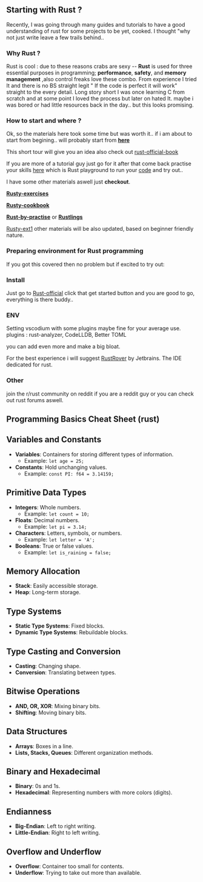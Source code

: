 ## Starting with Rust ?

Recently, I was going through many guides and tutorials to 
have a good understanding of rust for some projects to be yet,
cooked. I thought "why not just write leave a few trails behind..

### Why Rust ?

Rust is cool : due to these reasons crabs are sexy -- **Rust** is used for 
three essential purposes in programming; **performance**, **safety**, and 
**memory management** ,also control freaks love these combo. From 
experience I tried It and there is no BS straight legit " If the code is 
perfect it will work" straight to the every detail. Long story short I was 
once learning C from scratch and at some point I loved the process but 
later on hated It. maybe i was bored or had little resources back in the 
day.. but this looks promising.

### How to start and where ?

Ok, so the materials here took some time but was worth it..
if i am about to start from begining.. will probably start from [**here**](https://learn.microsoft.com/en-us/training/modules/rust-introduction/1-introduction) 

This short tour will give you an idea 
also check out [rust-official-book](https://doc.rust-lang.org/book/) 

If you are more of a tutorial guy just
go for it after that come back practise your skills [here](https://play.rust-lang.org) which is Rust playground to run your [code](https://play.rust-lang.org/help) and try out..

I have some other materials aswell
just **checkout**.

[**Rusty-exercises**](https://exercism.org/tracks/rust/exercises)

[**Rusty-cookbook**](https://rust-lang-nursery.github.io/rust-cookbook)

[**Rust-by-practise**](https://practice.rs/why-exercise.html) or [**Rustlings**](https://rustlings.cool)



[Rusty-ext1](https://fasterthanli.me/articles/a-half-hour-to-learn-rust) other materials will be also updated, 
based on beginner friendly nature.

### Preparing environment for Rust programming


If you got this covered then no problem but if excited to try out:

### Install

Just go to [Rust-official](https://www.rust-lang.org) click that get started 
button and you are good to go, everything 
is there buddy..

### ENV

Setting vscodium with some plugins maybe 
fine for your average use.
plugins : rust-analyzer, CodeLLDB, Better TOML

you can add even more and make a big bloat.

For the best experience i will suggest [RustRover](https://www.jetbrains.com/help/rust/installation-guide.html#silent) by Jetbrains. The IDE dedicated for rust.


### Other 

join the r/rust community on reddit if you 
are a reddit guy or you can check out rust 
forums aswell.




## Programming Basics Cheat Sheet (rust)

## Variables and Constants

- **Variables**: Containers for storing different types of information.
  - Example: `let age = 25;`
- **Constants**: Hold unchanging values.
  - Example: `const PI: f64 = 3.14159;`

## Primitive Data Types

- **Integers**: Whole numbers.
  - Example: `let count = 10;`
- **Floats**: Decimal numbers.
  - Example: `let pi = 3.14;`
- **Characters**: Letters, symbols, or numbers.
  - Example: `let letter = 'A';`
- **Booleans**: True or false values.
  - Example: `let is_raining = false;`

## Memory Allocation

- **Stack**: Easily accessible storage.
- **Heap**: Long-term storage.

## Type Systems

- **Static Type Systems**: Fixed blocks.
- **Dynamic Type Systems**: Rebuildable blocks.

## Type Casting and Conversion

- **Casting**: Changing shape.
- **Conversion**: Translating between types.

## Bitwise Operations

- **AND, OR, XOR**: Mixing binary bits.
- **Shifting**: Moving binary bits.

## Data Structures

- **Arrays**: Boxes in a line.
- **Lists, Stacks, Queues**: Different organization methods.

## Binary and Hexadecimal

- **Binary**: 0s and 1s.
- **Hexadecimal**: Representing numbers with more colors (digits).

## Endianness

- **Big-Endian**: Left to right writing.
- **Little-Endian**: Right to left writing.

## Overflow and Underflow

- **Overflow**: Container too small for contents.
- **Underflow**: Trying to take out more than available.
